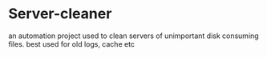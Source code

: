 # Server-cleaner
an automation project used to clean servers of unimportant disk consuming files. best used for old logs, cache etc
